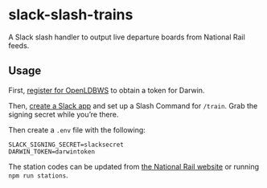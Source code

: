# slack-slash-trains
A Slack slash handler to output live departure boards from National Rail feeds.

## Usage

First, [register for OpenLDBWS](http://realtime.nationalrail.co.uk/OpenLDBWSRegistration/) to obtain a token for Darwin.

Then, [create a Slack app](https://api.slack.com/apps) and set up a Slash Command for `/train`. Grab the signing secret while you’re there.

Then create a `.env` file with the following:

```
SLACK_SIGNING_SECRET=slacksecret
DARWIN_TOKEN=darwintoken
```

The station codes can be updated from [the National Rail website](https://www.nationalrail.co.uk/stations_destinations/48541.aspx) or running `npm run stations`.
